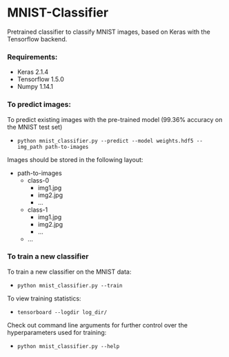 # MNIST-Classifier
Pretrained classifier to classify MNIST images, based on Keras with the Tensorflow backend.

### Requirements:
* Keras 2.1.4
* Tensorflow 1.5.0
* Numpy 1.14.1

### To predict images:
To predict existing images with the pre-trained model (99.36% accuracy on the MNIST test set)
* `python mnist_classifier.py --predict --model weights.hdf5 --img_path path-to-images`

Images should be stored in the following layout:
* path-to-images
    * class-0
        * img1.jpg
        * img2.jpg
        * ...
    * class-1
        * img1.jpg
        * img2.jpg
        * ...
    * ...


### To train a new classifier
To train a new classifier on the MNIST data:
* `python mnist_classifier.py --train`

To view training statistics:
* `tensorboard --logdir log_dir/`

Check out command line arguments for further control over the hyperparameters used for training:
* `python mnist_classifier.py --help`

